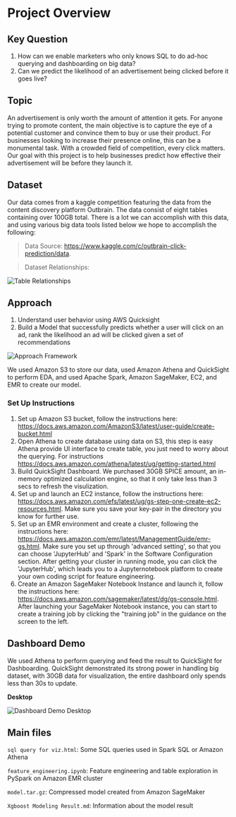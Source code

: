 # Project Overview

## Key Question
1. How can we enable marketers who only knows SQL to do ad-hoc querying and dashboarding on big data?
2. Can we predict the likelihood of an advertisement being clicked before it goes live?

## Topic
An advertisement is only worth the amount of attention it gets. For anyone trying to promote content, the main objective is to capture the eye of a potential customer and convince them to buy or use their product. For businesses looking to increase their presence online, this can be a monumental task. With a crowded field of competition, every click matters. Our goal with this project is to help businesses predict how effective their advertisement will be before they launch it. 

## Dataset
Our data comes from a kaggle competition featuring the data from the content discovery platform Outbrain. The data consist of eight tables containing over 100GB total. There is a lot we can accomplish with this data, and using various big data tools listed below we hope to accomplish the following:
> Data Source: https://www.kaggle.com/c/outbrain-click-prediction/data.

> Dataset Relationships:

![Table Relationships](https://github.umn.edu/liang625/aws-click-big/blob/master/dataset%20relationships.PNG)

## Approach
1. Understand user behavior using AWS Quicksight
2. Build a Model that successfully predicts whether a user will click on an ad, rank the likelihood an ad will be clicked given a set of recommendations

![Approach Framework](https://github.umn.edu/liang625/aws-click-big/blob/master/Framework.png)

We used Amazon S3 to store our data, used Amazon Athena and QuickSight to perform EDA, and used Apache Spark, Amazon SageMaker, EC2, and EMR to create our model.

### Set Up Instructions
1. Set up Amazon S3 bucket, follow the instructions here: https://docs.aws.amazon.com/AmazonS3/latest/user-guide/create-bucket.html
2. Open Athena to create database using data on S3, this step is easy Athena provide UI interface to create table, you just need to worry about the querying. For instructions https://docs.aws.amazon.com/athena/latest/ug/getting-started.html
3. Build QuickSight Dashboard. We purchased 30GB SPICE amount, an in-memory optimized calculation engine, so that it only take less than 3 secs to refresh the visulization. 
4. Set up and launch an EC2 instance, follow the instructions here: https://docs.aws.amazon.com/efs/latest/ug/gs-step-one-create-ec2-resources.html. Make sure you save your key-pair in the directory you know for further use.
5. Set up an EMR environment and create a cluster, following the instructions here: https://docs.aws.amazon.com/emr/latest/ManagementGuide/emr-gs.html. Make sure you set up through 'advanced setting', so that you can choose 'JupyterHub' and 'Spark' in the Software Configuration section. After getting your cluster in running mode, you can click the 'JupyterHub', which leads you to a Jupyternotebook platform to create your own coding script for feature engineering.
6. Create an Amazon SageMaker Notebook Instance and launch it, follow the instructions here: https://docs.aws.amazon.com/sagemaker/latest/dg/gs-console.html. After launching your SageMaker Notebook instance, you can start to create a training job by clicking the "training job" in the guidance on the screen to the left.


## Dashboard Demo
We used Athena to perform querying and feed the result to QuickSight for Dashboarding. QuickSight demonstrated its strong power in handling big dataset, with 30GB data for visualization, the entire dashboard only spends less than 30s to update.

**Desktop**

![Dashboard Demo Desktop](https://github.umn.edu/liang625/aws-click-big/blob/master/quicksight_desktop.jpeg)


## Main files
`sql query for viz.html`: Some SQL queries used in Spark SQL or Amazon Athena

`feature_engineering.ipynb`: Feature engineering and table exploration in PySpark on Amazon EMR cluster

`model.tar.gz`: Compressed model created from Amazon SageMaker

`Xgboost Modeling Result.md`: Information about the model result


